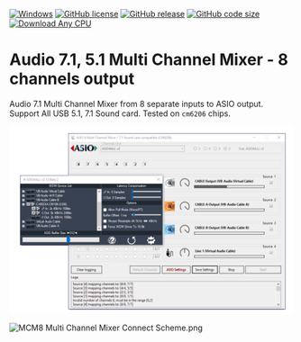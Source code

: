 [![Windows](https://svgshare.com/i/ZhY.svg)](https://svgshare.com/i/ZhY.svg)
[![GitHub license](https://img.shields.io/badge/License-MIT-green.svg)](https://github.com/ClaudiaCoord/Audio-7.1-Multi-Channel-Mixer-8/blob/master/LICENSE)
[![GitHub release](https://img.shields.io/github/release/ClaudiaCoord/Audio-7.1-Multi-Channel-Mixer-8.svg)](https://github.com/ClaudiaCoord/Audio-7.1-Multi-Channel-Mixer-8/releases/)
[![GitHub code size](https://img.shields.io/github/languages/code-size/ClaudiaCoord/Audio-7.1-Multi-Channel-Mixer-8)](https://github.com/ClaudiaCoord/Audio-7.1-Multi-Channel-Mixer-8)
[![Download Any CPU](https://img.shields.io/badge/Download-x64-brightgreen.svg?style=flat-square)](https://github.com/ClaudiaCoord/Audio-7.1-Multi-Channel-Mixer-8/releases/download/1.0.0.0/MCM8.msi)

# Audio 7.1, 5.1 Multi Channel Mixer - 8 channels output

Audio 7.1 Multi Channel Mixer from 8 separate inputs to ASIO output. Support All USB 5.1, 7.1 Sound card. Tested on `cm6206` chips.

![MCM8 Multi Channel Mixer ASIO Setup](docs/ASIO_8_Multi_Channel_Mixer_Setup_ASIO.png)  

![MCM8 Multi Channel Mixer Connect Scheme.png](ASIO_8_Multi_Channel_Mixer_Connect_Schemet.png)  
